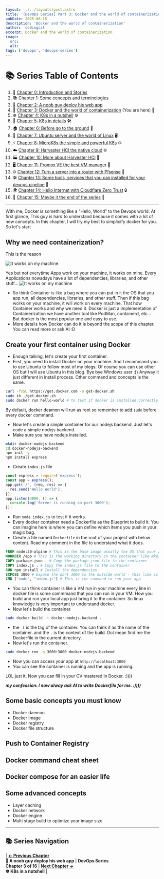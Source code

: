 ```yaml
---
layout: ../../layouts/post.astro
title: '[DevOps Series] Part 3: Docker and the world of containerization'
pubDate: 2025-08-15
description: 'Docker and the world of containerization'
author: 'codingcat'
excerpt: Docker and the world of containerization
image:
  src:
  alt:
tags: ['devops', 'devops-series']
---
```


# 📚 Series Table of Contents

1. 📖 [Chapter 0: Introduction and Stories](/posts/devops-part0)
2. 📚 [Chapter 1: Some concepts and terminologies](/posts/devops-part1)
3. 🚀 [Chapter 2: A noob guy deploy his web app](/posts/devops-part2)
4. 🐳 [Chapter 3: Docker and the world of containerization](/posts/devops-part3) (You are here) 🎯
5. ☸️ [Chapter 4: K8s in a nutshell](/posts/devops-part4) ⚙️
6. 🔧 [Chapter 5: K8s in details](/posts/devops-part5) 🛠️
7. 🏠 [Chapter 6: Before go to the ground](/posts/devops-part6) 🏡
8. 🐧 [Chapter 7: Ubuntu server and the world of Linux](/posts/devops-part7) 🖥️
9. ⚡ [Chapter 8: MicroK8s the simple and powerful K8s](/posts/devops-part8) ⚙️
10. ☁️ [Chapter 9: Harvester HCI the native cloud](/posts/devops-part9) 🌐
11. 🏭 [Chapter 10: More about Harvester HCI](/posts/devops-part10) 🏢
12. 🖥️ [Chapter 11: Promox VE the best VM manager](/posts/devops-part11) 💾
13. 🌐 [Chapter 12: Turn a server into a router with Pfsense](/posts/devops-part12) 🔌
14. 🛠️ [Chapter 13: Some tools, services that you can installed for your devops pipeline](/posts/devops-part13) 🔧
15. 🌍 [Chapter 14: Hello Internet with Cloudflare Zero Trust](/posts/devops-part14) 🔒
16. 🎉 [Chapter 15: Maybe it the end of the series](/posts/devops-part15) 🏁

---
With me, Docker is something like a "Hello, World" to the Devops world. At first glance, This guy is hard to understand because it comes with a lot of new concepts. In this chapter, I will try my best to simplicify docker for you. So let's start

## Why we need containerization?

This is the reason

![It works on my machine](/devops-series/5.png)

Yes but not everytime Apps work on your machine, it works on mine. Every Applications nowadays have a lot of dependencies, libraries, and other stuff...
![It works on my machine](/devops-series/6.png)

- So think Container is like a bag where you can put in it the OS that you app run, all dependencies, libraries, and other stuff. Then if this bag works on your machine, it will work on every machine. That how Container works and why we need it. Docker is just a implementation of Containerization we have another tool like PodMan, containerd, etc... But docker is the most popular one and easy to use.
- More details how Docker can do it is beyond the scope of this chapter. You can read more or ask AI :D

## Create your first container using Docker

- Enough talking, let's create your first container.
- First, you need to install Docker on your machine. And I recommand you to use Ubuntu to follow most of my blogs. Of course you can use other OS but I will use Ubuntu in this blog. Bye bye Windows user :)) Anyway it just different in install process. Other command and concepts is the same.

```bash
curl -fsSL https://get.docker.com -o get-docker.sh
sudo sh ./get-docker.sh
sudo docker run hello-world # to test if docker is installed correctly
```

By default, docker deamon will run as root so remember to add `sudo` before every docker command.

- Now let's create a simple container for our nodejs backend. Just let's code a simple nodejs backend.
- Make sure you have nodejs installed.

```bash
mkdir docker-nodejs-backend
cd docker-nodejs-backend
npm init -y
npm install express
```

- Create `index.js` file

```js
const express = require('express');
const app = express();
app.get('/', (req, res) => {
  res.send('Hello World');
});
app.listen(3000, () => {
  console.log('Server is running on port 3000');
});
```

- Run `node index.js` to test if it works.
- Every docker container need a Dockerfile as the Blueprint to build it. You can imagine here is where you can define which items you push in your magic bag.
- Create a file named `Dockerfile` in the root of your project with below content. Read my comment in the file to understand what it does.

```dockerfile
FROM node:20-alpine # This is the base image usually the OS that your app run on here is an alpine linux with node 20 installed 
WORKDIR /app # This is the working directory in the container like mkdir -p /app && cd /app
COPY package.json . # Copy the package.json file to the container
COPY index.js . # Copy the index.js file to the container
RUN npm install # Install the dependencies
EXPOSE 3000 # Expose the port 3000 to the outside world - this line is optional but good to have
CMD ["node", "index.js"] # This is the command to run your app
```

- You can think container is like a VM run in your machine every line in docker file is some commmand that you can run in your VM. How you build and run your local app just bring it to the container. So linux knowledge is very important to understand docker.
- Now let's build the container.

```bash
sudo docker build -t docker-nodejs-backend .
```

- the `-t` is the tag of the container. You can think it as the name of the container. and the `.` is the context of the build. Dot mean find me the Dockerfile in the current directory.
- Now let's run the container.

```bash
sudo docker run -p 3000:3000 docker-nodejs-backend
```

- Now you can access your app at `http://localhost:3000`
- You can see the container is running and the app is running.

LOL just it, Now you can fill in your CV mastered in Docker. :))))

***my confession: I now alway ask AI to write Dockerfile for me. :))))***

## Some basic concepts you must know

- Docker daemon
- Docker image
- Docker registry
- Docker file structure

## Push to Container Registry

## Docker command cheat sheet

## Docker compose for an easier life

## Some advanced concepts

- Layer caching
- Docker network
- Docker engine
- Multi stage build to optimize your image size

---

## 📚 Series Navigation

| **[← Previous Chapter](/posts/devops-part2)**<br>**🚀 A noob guy deploy his web app** | **DevOps Series**<br>**Chapter 3 of 16** | **[Next Chapter →](/posts/devops-part4)**<br>**☸️ K8s in a nutshell** |
